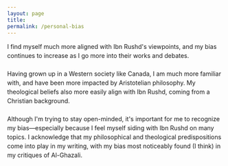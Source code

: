 ```yaml
---
layout: page
title: 
permalink: /personal-bias
---
```

<span style="line-height: 1.5;"> 

 I find myself much more aligned with Ibn Rushd's viewpoints, and my bias continues to increase as I go more into their works and debates. 
<br>
<br>
Having grown up in a Western society like Canada, I am much more familiar with, and have been more impacted by Aristotelian philosophy. My theological beliefs also more easily align with Ibn Rushd, coming from a Christian background.
<br>
<br>
Although I'm trying to stay open-minded, it's important for me to recognize my bias––especially because I feel myself siding with Ibn Rushd on many topics. I acknowledge that my philosophical and theological predispositions come into play in my writing, with my bias most noticeably found (I think) in my critiques of Al-Ghazali.
<br>
<br>
<br>
<br>
<br>
<br>
<br>
<br>
<br>
<br>
<br>
<br>
<br>
<br>
<br>
<br>
<br>
<br>
<br>
<br>
<br>
<br>
<br>
<br>
